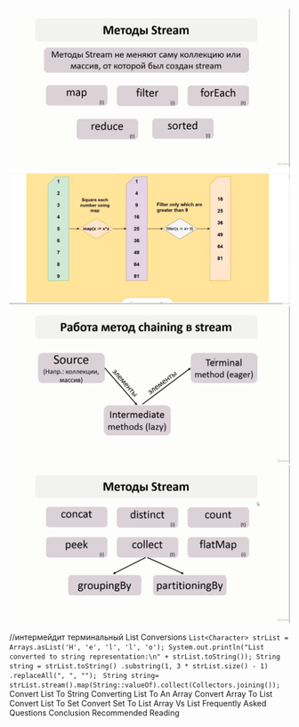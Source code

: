 ![img_2.png](img_2.png)
![img.png](img.png)
![img_1.png](img_1.png)
![img_3.png](img_3.png)











//интермейдит терминальный
List Conversions
`List<Character> strList = Arrays.asList('H', 'e', 'l', 'l', 'o');
System.out.println("List converted to string representation:\n" + strList.toString());
String string = strList.toString()
.substring(1, 3 * strList.size() - 1)
.replaceAll(", ", "");
`
`String string=  strList.stream().map(String::valueOf).collect(Collectors.joining());
`Convert List To String
Converting List To An Array
Convert Array To List
Convert List To Set
Convert Set To List
Array Vs List
Frequently Asked Questions
Conclusion
Recommended Reading
